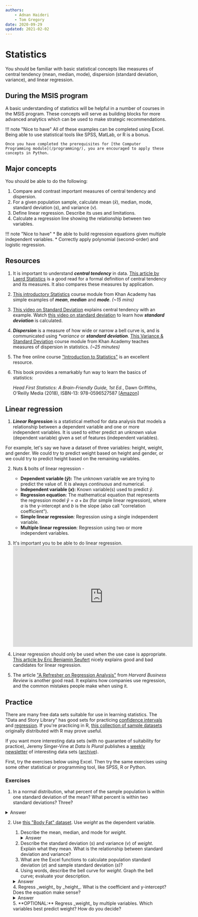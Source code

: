 ```yaml
---
authors:
    - Adnan Haideri
    - Tom Gregory
date: 2020-09-29
updated: 2021-02-02
---
```

# Statistics

You should be familiar with basic statistical concepts like measures of central tendency (mean, median, mode), dispersion (standard deviation, variance), and linear regression.

## During the MSIS program
A basic understanding of statistics will be helpful in a number of courses in the MSIS program. These concepts will serve as building blocks for more advanced analytics which can be used to make strategic recommendations.

!!! note "Nice to have"
    All of these examples can be completed using Excel. Being able to use statistical tools like SPSS, MatLab, or R is a bonus.

    Once you have completed the prerequisites for [the Computer Programming module](/programming/), you are encouraged to apply these concepts in Python.

## Major concepts

You should be able to do the following:

1. Compare and contrast important measures of central tendency and dispersion.
2. For a given population sample, calculate mean ($\bar{x}$), median, mode, standard deviation ($s$), and variance ($v$).
3. Define linear regression. Describe its uses and limitations.
4. Calculate a regression line showing the relationship between two variables.

!!! note "Nice to have"
    * Be able to build regression equations given multiple independent variables.
    * Correctly apply polynomial (second-order) and logistic regression.

## Resources

1. It is important to understand _**central tendency**_ in data. [This article by Laerd Statistics][laerd statistics] is a good read for a formal definition of central tendency and its measures. It also compares these measures by application.

2. [This introductory Statistics][data statistics] course module from Khan Academy has simple examples of _**mean**_, _**median**_ and _**mode**_. _(~15 mins)_

3. [This video on Standard Deviation][standard deviation] explains central tendency with an example. Watch [this video on standard deviation][sd calculation] to learn how _**standard deviation**_ is calculated.

4. _**Dispersion**_ is a measure of how wide or narrow a bell curve is, and is communicated using _**variance*_ or _**standard deviation**_. [This Variance & Standard Deviation][dispersion] course module from Khan Academy teaches measures of dispersion in statistics. _(~25 minutes)_

5. The free online course ["Introduction to Statistics"][intro-stats] is an excellent resource.

6. This book provides a remarkably fun way to learn the basics of statistics:

    _Head First Statistics: A Brain-Friendly Guide, 1st Ed._, Dawn Griffiths, O'Reilly Media (2018), ISBN-13: 978-0596527587 [[Amazon]](https://www.amazon.com/Head-First-Statistics-Brain-Friendly-Guide-ebook-dp-B00B797ELQ/dp/B00B797ELQ/ref=mt_other?_encoding=UTF8&me=&qid=)

[data statistics]:https://www.khanacademy.org/math/cc-sixth-grade-math/cc-6th-data-statistics
[standard deviation]:https://www.youtube.com/watch?v=MRqtXL2WX2M
[sd calculation]:https://www.youtube.com/watch?v=WVx3MYd-Q9w
[laerd statistics]:https://statistics.laerd.com/statistical-guides/measures-central-tendency-mean-mode-median.php
[dispersion]:https://www.khanacademy.org/math/statistics-probability/summarizing-quantitative-data/variance-standard-deviation-population/v/variance-of-a-population
[intro-stats]:https://courses.lumenlearning.com/suny-fmcc-introstats1/

## Linear regression

1. _**Linear Regression**_ is a statistical method for data analysis that models a relationship between a dependent variable and one or more independent variables. It is used to either predict an unknown value (dependent variable) given a set of features (independent variables).

For example, let's say we have a dataset of three variables: height, weight, and gender. We could try to predict weight based on height and gender, or we could try to predict height based on the remaining variables.

2. Nuts & bolts of linear regression -
    * **Dependent variable ($\hat{y}$):** The unknown variable we are trying to predict the value of. It is always _continuous_ and numerical.
    * **Independent variable ($x$):** Known variable(s) used to predict $\hat{y}$.
    * **Regression equation**: The mathematical equation that represents the regression model $\hat{y} = a + bx$ (for simple linear regression), where $a$ is the y-intercept and $b$ is the slope (also call "correlation coefficient").
    * **Simple linear regression**: Regression using a single independent variable.
    * **Multiple linear regression**: Regression using two or more independent variables.

3. It's important you to be able to do linear regression. <iframe width="560" height="315" src="https://www.youtube.com/embed/zPG4NjIkCjc" frameborder="0" allow="accelerometer; autoplay; clipboard-write; encrypted-media; gyroscope; picture-in-picture" allowfullscreen></iframe>

4. Linear regression should only be used when the use case is appropriate. [This article by Eric Benjamin Seufert][linear regression candidates] nicely explains good and bad candidates for linear regression.

5. The article ["A Refresher on Regression Analysis"][HBR] from _Harvard Business Review_ is another good read. It explains how companies use regression, and the common mistakes people make when using it.

[linear regression candidates]:https://mobiledevmemo.com/when-why-and-how-you-should-use-linear-regression/
[HBR]:https://hbr.org/2015/11/a-refresher-on-regression-analysis

## Practice

There are many free data sets suitable for use in learning statistics. The "Data and Story Library" has good sets for practicing [confidence intervals][data-ci] and [regression][data-slr]. If you're practicing in R, [this collection of sample datasets][data-r] originally distributed with R may prove useful.

[data-ci]:https://dasl.datadescription.com/datafiles/?_sfm_methods=Confidence%20Intervals%20for%20Means&_sfm_cases=4+59943
[data-slr]:https://dasl.datadescription.com/datafiles/?_sfm_methods=Regression&_sfm_cases=4+59943
[data-r]:https://vincentarelbundock.github.io/Rdatasets/

 If you want more interesting data sets (with no guarantee of suitability for practice), Jeremy Singer-Vine at _Data Is Plural_ publishes a [weekly newsletter](https://tinyletter.com/data-is-plural) of interesting data sets ([archive](https://docs.google.com/spreadsheets/d/1wZhPLMCHKJvwOkP4juclhjFgqIY8fQFMemwKL2c64vk/edit#gid=0)).

 First, try the exercises below using Excel. Then try the same exercises using some other statistical or programming tool, like SPSS, R or Python.

### Exercises

1. In a normal distribution, what percent of the sample population is within one standard deviation of the mean? What percent is within two standard deviations? Three?
  <details class="example">
  <summary>Answer</summary>
    <p>For data having a <strong>symmetric</strong>, <strong>normal</strong> distribution:
    <ul>
      <li>Approximately 68% of the data is within one standard deviation of the mean</li>
      <li>Approximately 95% of the data is within two standard deviations of the mean</li>
      <li>More than 99% of the data is within three standard deviations of the mean</li>
    </ul>
    </p>
    <p>For skewed data, the percentages are different, but are still within boundaries described by <em>Chebyshev's Rule</em></p>
  </details>

2. Use [this "Body Fat" dataset][body-fat-data]. Use _weight_ as the dependent variable.

    1. Describe the mean, median, and mode for _weight_.
       <details class="example">
       <summary>Answer</summary>
       <p>**Hint:** Use the [Analysis ToolPak Add-in](https://www.excel-easy.com/data-analysis/analysis-toolpak.html) to quickly get descriptive statistics in Excel.</p>
       <div class="md-typeset__scrollwrap"><div class="md-typeset__table"><table>
       <thead>
         <tr>
           <th>Statistic</th>
           <th align="right">Value</th>
         </tr>
       </thead>
       <tbody>
         <tr>
           <td>Mean</td>
           <td align="right">178.1</td>
         </tr>
         <tr>
           <td>Median</td>
           <td align="right">176.1 </td>
         </tr>
         <tr>
           <td>Mode</td>
           <td align="right">184.25</td>
         </tr>
         <tr>
           <td>Std Dev</td>
           <td align="right">27.1</td>
         </tr>
         <tr>
           <td>Std Variance</td>
           <td align="right">730.9</td>
         </tr>
         <tr>
           <td>Count</td>
           <td align="right">250 </td>
         </tr>
       </tbody>
       </table></div></div>
       </details>
    2. Describe the standard deviation ($s$) and variance ($v$) of _weight_. Explain what they mean. What is the relationship between standard deviation and variance?
    3. What are the Excel functions to calculate population standard deviation ($\sigma$) and sample standard deviation ($s$)?
    3. Using words, describe the bell curve for _weight_. Graph the bell curve; evaluate your description.
    <details class="example">
    <summary>Answer</summary>
    ![alt text](/images/histogram1.png "Histogram of weight")
    </details>
    4. Regress _weight_ by _height_. What is the coefficient and y-intercept? Does the equation make sense?
    <details class="example">
    <summary>Answer</summary>
    ![alt text](/images/regression1.png "Graph of the regression between height and weight")
    <p>**Coefficient of height:** 5.3 _(In other words, every inch of height typically adds about 5.3 pounds.)_<br>
      **Intercept:** -194.4861343<br>
      **Full equation:** $predicted\ weight = 5.3*height - 194.5$<br>
      **$R^2$:** 0.263 _(This equation explains only about 26% of the variance in weight.)_</p>
    </details>
    5. **OPTIONAL:** Regress _weight_ by multiple variables. Which variables best predict weight? How do you decide?

[body-fat-data]:https://dasl.datadescription.com/datafile/bodyfat/?_sfm_methods=Confidence+Intervals+for+Means-+-Regression&_sfm_cases=4+59943

<script src="https://polyfill.io/v3/polyfill.min.js?features=es6"></script>
<script src="https://cdn.jsdelivr.net/npm/mathjax@3/es5/tex-chtml.js"></script>
